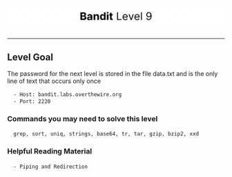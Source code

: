 # ![Bandit Level 9](https://github.com/YunusEmreAlps/Scenarios/blob/master/ctf-bandit/assets/Bandit9.png?raw=true)

---

## Level Goal

The password for the next level is stored in the file data.txt and is the only line of text that occurs only once

``` {.sh}
  - Host: bandit.labs.overthewire.org
  - Port: 2220
```

### Commands you may need to solve this level

``` {.sh}
  grep, sort, uniq, strings, base64, tr, tar, gzip, bzip2, xxd
```

### Helpful Reading Material

``` {.sh}
  - Piping and Redirection
```
